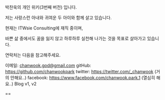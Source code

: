 박찬욱의 개인 위키(3번째 버전) 입니다.

저는 사랑스런 아내와 귀여운 두 아이와 함께 살고 있습니다.

현재는 ITWsie Consulting에 재직 중이며,

바쁜 삶 중에서도 꿈을 잃지 않고 하루하루 실천해 나가는 것을 목표로 살아가고 있습니다.

연락처는 다음을 참고해주세요.

이메일: chanwook.god@gmail.com
gitHub: https://github.com/chanwookpark
twitter: https://twitter.com/_chanwook (거의 안해요..)
facebook: https://www.facebook.com/chanwook.park.1 (열심히 해요..)
Blog v1, v2

==
